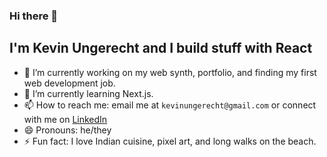 ### Hi there 👋

## I'm Kevin Ungerecht and I build stuff with React
- 🔭 I’m currently working on my web synth, portfolio, and finding my first web development job.
- 🌱 I’m currently learning Next.js.
- 📫 How to reach me: email me at `kevinungerecht@gmail.com` or connect with me on [LinkedIn](https://www.linkedin.com/in/kungerecht/)
- 😄 Pronouns: he/they
- ⚡ Fun fact: I love Indian cuisine, pixel art, and long walks on the beach.
